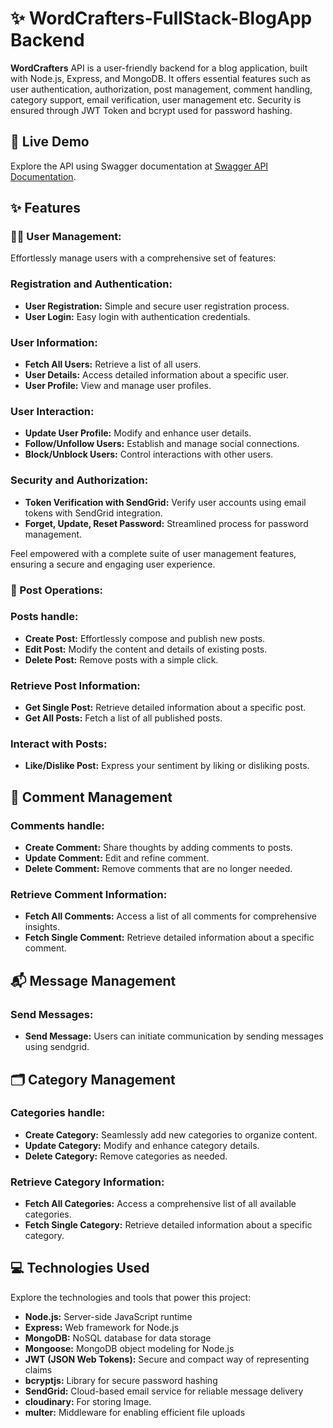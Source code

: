# ✨ WordCrafters-FullStack-BlogApp Backend

**WordCrafters** API is a user-friendly backend for a blog application, built with Node.js, Express, and MongoDB. It offers essential features such as user authentication, authorization, post management, comment handling, category support, email verification, user management etc. Security is ensured through JWT Token and bcrypt used for password hashing.

## 🚀 Live Demo

Explore the API using Swagger documentation at [Swagger API Documentation](https://wordcrafters.onrender.com/api-docs/).

## ✨ Features

### 🧑‍💻 User Management:

Effortlessly manage users with a comprehensive set of features:

### Registration and Authentication:

- **User Registration:** Simple and secure user registration process.
- **User Login:** Easy login with authentication credentials.

### User Information:

- **Fetch All Users:** Retrieve a list of all users.
- **User Details:** Access detailed information about a specific user.
- **User Profile:** View and manage user profiles.

### User Interaction:

- **Update User Profile:** Modify and enhance user details.
- **Follow/Unfollow Users:** Establish and manage social connections.
- **Block/Unblock Users:** Control interactions with other users.

### Security and Authorization:

- **Token Verification with SendGrid:** Verify user accounts using email tokens with SendGrid integration.
- **Forget, Update, Reset Password:** Streamlined process for password management.

Feel empowered with a complete suite of user management features, ensuring a secure and engaging user experience.

### 📝 Post Operations:

### Posts handle:

- **Create Post:** Effortlessly compose and publish new posts.
- **Edit Post:** Modify the content and details of existing posts.
- **Delete Post:** Remove posts with a simple click.

### Retrieve Post Information:

- **Get Single Post:** Retrieve detailed information about a specific post.
- **Get All Posts:** Fetch a list of all published posts.

### Interact with Posts:

- **Like/Dislike Post:** Express your sentiment by liking or disliking posts.

## 💬 Comment Management

### Comments handle:

- **Create Comment:** Share thoughts by adding comments to posts.
- **Update Comment:** Edit and refine comment.
- **Delete Comment:** Remove comments that are no longer needed.

### Retrieve Comment Information:

- **Fetch All Comments:** Access a list of all comments for comprehensive insights.
- **Fetch Single Comment:** Retrieve detailed information about a specific comment.

## 📬 Message Management

### Send Messages:

- **Send Message:** Users can initiate communication by sending messages using sendgrid.

## 🗂️ Category Management

### Categories handle:

- **Create Category:** Seamlessly add new categories to organize content.
- **Update Category:** Modify and enhance category details.
- **Delete Category:** Remove categories as needed.

### Retrieve Category Information:

- **Fetch All Categories:** Access a comprehensive list of all available categories.
- **Fetch Single Category:** Retrieve detailed information about a specific category.

## 💻 Technologies Used

Explore the technologies and tools that power this project:

- **Node.js:** Server-side JavaScript runtime
- **Express:** Web framework for Node.js
- **MongoDB:** NoSQL database for data storage
- **Mongoose:** MongoDB object modeling for Node.js
- **JWT (JSON Web Tokens):** Secure and compact way of representing claims
- **bcryptjs:** Library for secure password hashing
- **SendGrid:** Cloud-based email service for reliable message delivery
- **cloudinary:** For storing Image.
- **multer:** Middleware for enabling efficient file uploads
